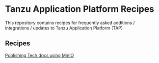 # Tanzu Application Platform Recipes
This repository contains recipes for frequently asked additions / integrations / updates to Tanzu Application Platform (TAP)

## Recipes 
[Publishing Tech docs using MinIO](./minio-install.md)